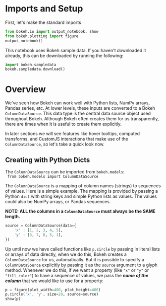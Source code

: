 # Imports and Setup  
First, let's make the standard imports  
``` Python
from bokeh.io import output_notebook, show
from bokeh.plotting import figure
output_notebook()
```  
This notebook uses Bokeh sample data. If you haven't downloaded it already, this can be downloaded by running the following:  
``` Python
import bokeh.sampledata
bokeh.sampledata.download()
```  

# Overview  
We've seen how Bokeh can work well with Python lists, NumPy arrays, Pandas series, etc. 
At lower levels, these inputs are converted to a Bokeh ```ColumnDataSource```. This data type is the central data source object used throughout Bokeh. 
Although Bokeh often creates them for us transparently, there are times when it is useful to create them explicitly.

In later sections we will see features like hover tooltips, computed transforms, and CustomJS interactions that make use of the ```ColumnDataSource```, 
so let's take a quick look now.  

## Creating with Python Dicts
The ```ColumnDataSource``` can be imported from ```bokeh.models```:  
``` from bokeh.models import ColumnDataSource```  

The ```ColumnDataSource``` is a mapping of column names (strings) to sequences of values. 
Here is a simple example. The mapping is provided by passing a Python ```dict``` with string keys and simple Python lists as values. 
The values could also be NumPy arrays, or Pandas sequences.

**NOTE: ALL the columns in a ```ColumnDataSource``` must always be the SAME length.**  

``` Python
source = ColumnDataSource(data={
    'x' : [1, 2, 3, 4, 5],
    'y' : [3, 7, 8, 5, 1],
})
```  
Up until now we have called functions like ```p.circle``` by passing in literal lists or arrays of data directly, 
when we do this, Bokeh creates a ```ColumnDataSource``` for us, automatically. 
But it is possible to specify a ```ColumnDataSource``` explicitly by passing it as the ```source``` argument to a glyph method. 
Whenever we do this, if we want a property (like ```"x"``` or ```"y"``` or ```"fill_color"```) to have a sequence of values, 
we pass the ***name of the column*** that we would like to use for a property:  

``` Python
p = figure(plot_width=400, plot_height=400)
p.circle('x', 'y', size=20, source=source)
show(p)
```

